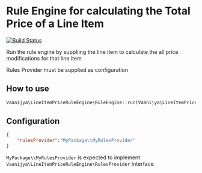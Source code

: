 # Rule Engine for calculating the Total Price of a Line Item 

[![Build Status](https://travis-ci.org/vaanijya/line-item-price-rule-engine.svg?branch=v0.1)](https://travis-ci.org/vaanijya/line-item-price-rule-engine)

Run the rule engine by suppliing the line item to calculate the all price modifications for that line item

Rules Provider must be supplied as configuration

## How to use
```php
Vaanijya\LineItemPriceRuleEngine\RuleEngine::run(Vaanijya\LineItemPriceRuleEngine\LineItem $lineItem);
```
## Configuration
```JSON
{
    "rulesProvider":"MyPackage\\MyRulesProvider"
}
```

`MyPackage\\MyRulesProvider` is expected to implement `Vaanijya\LineItemPriceRuleEngine\RulesProvider` Interface

